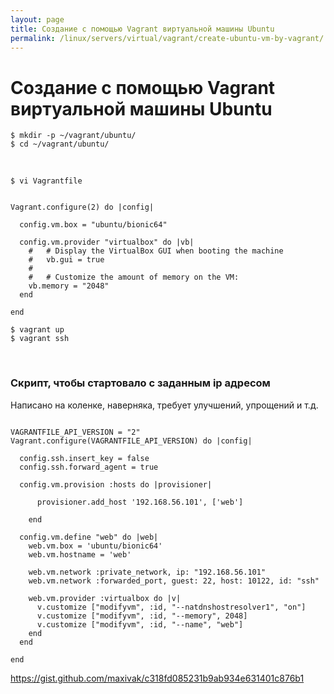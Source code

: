 ```yaml
---
layout: page
title: Создание с помощью Vagrant виртуальной машины Ubuntu
permalink: /linux/servers/virtual/vagrant/create-ubuntu-vm-by-vagrant/
---
```


# Создание с помощью Vagrant виртуальной машины Ubuntu


    $ mkdir -p ~/vagrant/ubuntu/
    $ cd ~/vagrant/ubuntu/

<br/>

    $ vi Vagrantfile


```shell

Vagrant.configure(2) do |config|

  config.vm.box = "ubuntu/bionic64"

  config.vm.provider "virtualbox" do |vb|
    #   # Display the VirtualBox GUI when booting the machine
    #   vb.gui = true
    #
    #   # Customize the amount of memory on the VM:
    vb.memory = "2048"
  end

end

```

    $ vagrant up
    $ vagrant ssh


<br/>

### Скрипт, чтобы стартовало с заданным ip адресом

Написано на коленке, наверняка, требует улучшений, упрощений и т.д.

```shell

VAGRANTFILE_API_VERSION = "2"
Vagrant.configure(VAGRANTFILE_API_VERSION) do |config|

  config.ssh.insert_key = false
  config.ssh.forward_agent = true

  config.vm.provision :hosts do |provisioner|

      provisioner.add_host '192.168.56.101', ['web']

    end

  config.vm.define "web" do |web|
    web.vm.box = 'ubuntu/bionic64'
    web.vm.hostname = 'web'

    web.vm.network :private_network, ip: "192.168.56.101"
    web.vm.network :forwarded_port, guest: 22, host: 10122, id: "ssh"

    web.vm.provider :virtualbox do |v|
      v.customize ["modifyvm", :id, "--natdnshostresolver1", "on"]
      v.customize ["modifyvm", :id, "--memory", 2048]
      v.customize ["modifyvm", :id, "--name", "web"]
    end
  end

end

```





https://gist.github.com/maxivak/c318fd085231b9ab934e631401c876b1
